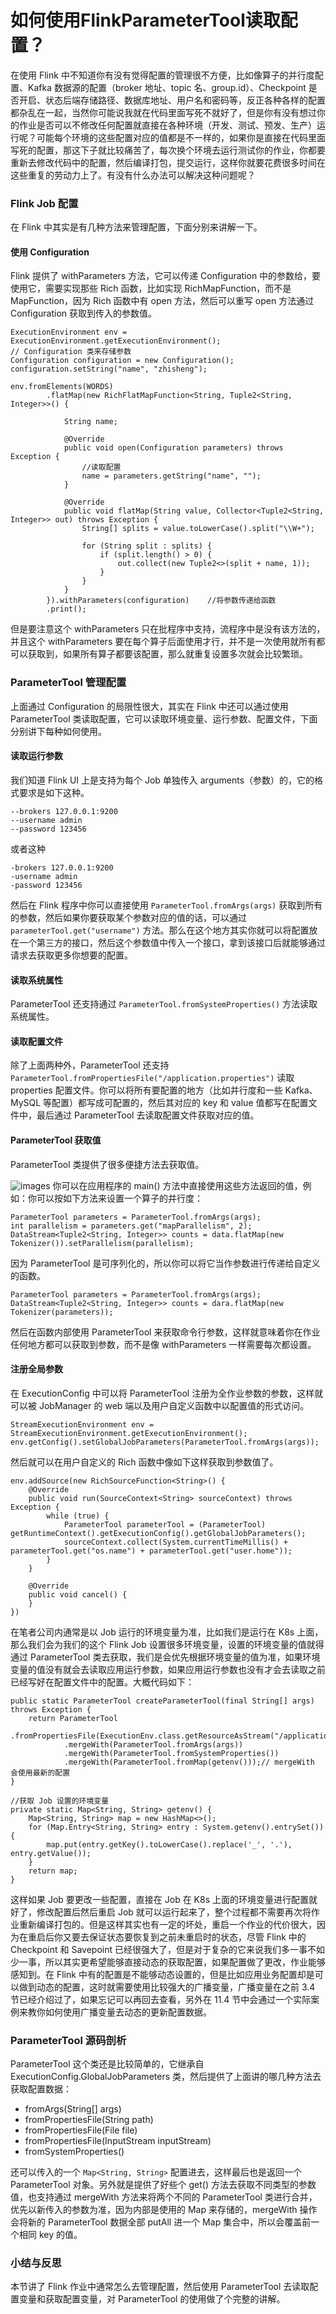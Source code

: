 # 如何使用FlinkParameterTool读取配置？

在使用 Flink 中不知道你有没有觉得配置的管理很不方便，比如像算子的并行度配置、Kafka 数据源的配置（broker 地址、topic
名、group.id）、Checkpoint
是否开启、状态后端存储路径、数据库地址、用户名和密码等，反正各种各样的配置都杂乱在一起，当然你可能说我就在代码里面写死不就好了，但是你有没有想过你的作业是否可以不修改任何配置就直接在各种环境（开发、测试、预发、生产）运行呢？可能每个环境的这些配置对应的值都是不一样的，如果你是直接在代码里面写死的配置，那这下子就比较痛苦了，每次换个环境去运行测试你的作业，你都要重新去修改代码中的配置，然后编译打包，提交运行，这样你就要花费很多时间在这些重复的劳动力上了。有没有什么办法可以解决这种问题呢？

### Flink Job 配置

在 Flink 中其实是有几种方法来管理配置，下面分别来讲解一下。

#### 使用 Configuration

Flink 提供了 withParameters 方法，它可以传递 Configuration 中的参数给，要使用它，需要实现那些 Rich 函数，比如实现
RichMapFunction，而不是 MapFunction，因为 Rich 函数中有 open 方法，然后可以重写 open 方法通过
Configuration 获取到传入的参数值。

    
    
    ExecutionEnvironment env = ExecutionEnvironment.getExecutionEnvironment();
    // Configuration 类来存储参数
    Configuration configuration = new Configuration();
    configuration.setString("name", "zhisheng");
    
    env.fromElements(WORDS)
            .flatMap(new RichFlatMapFunction<String, Tuple2<String, Integer>>() {
    
                String name;
    
                @Override
                public void open(Configuration parameters) throws Exception {
                    //读取配置
                    name = parameters.getString("name", "");
                }
    
                @Override
                public void flatMap(String value, Collector<Tuple2<String, Integer>> out) throws Exception {
                    String[] splits = value.toLowerCase().split("\\W+");
    
                    for (String split : splits) {
                        if (split.length() > 0) {
                            out.collect(new Tuple2<>(split + name, 1));
                        }
                    }
                }
            }).withParameters(configuration)    //将参数传递给函数
            .print();
    

但是要注意这个 withParameters 只在批程序中支持，流程序中是没有该方法的，并且这个 withParameters
要在每个算子后面使用才行，并不是一次使用就所有都可以获取到，如果所有算子都要该配置，那么就重复设置多次就会比较繁琐。

### ParameterTool 管理配置

上面通过 Configuration 的局限性很大，其实在 Flink 中还可以通过使用 ParameterTool
类读取配置，它可以读取环境变量、运行参数、配置文件，下面分别讲下每种如何使用。

#### 读取运行参数

我们知道 Flink UI 上是支持为每个 Job 单独传入 arguments（参数）的，它的格式要求是如下这种。

    
    
    --brokers 127.0.0.1:9200
    --username admin
    --password 123456
    

或者这种

    
    
    -brokers 127.0.0.1:9200
    -username admin
    -password 123456
    

然后在 Flink 程序中你可以直接使用 `ParameterTool.fromArgs(args)`
获取到所有的参数，然后如果你要获取某个参数对应的值的话，可以通过 `parameterTool.get("username")`
方法。那么在这个地方其实你就可以将配置放在一个第三方的接口，然后这个参数值中传入一个接口，拿到该接口后就能够通过请求去获取更多你想要的配置。

#### 读取系统属性

ParameterTool 还支持通过 `ParameterTool.fromSystemProperties()` 方法读取系统属性。

#### 读取配置文件

除了上面两种外，ParameterTool 还支持
`ParameterTool.fromPropertiesFile("/application.properties")` 读取 properties
配置文件。你可以将所有要配置的地方（比如并行度和一些 Kafka、MySQL 等配置）都写成可配置的，然后其对应的 key 和 value
值都写在配置文件中，最后通过 ParameterTool 去读取配置文件获取对应的值。

#### ParameterTool 获取值

ParameterTool 类提供了很多便捷方法去获取值。

![images](https://static.lovedata.net/zs/2019-10-09-134119.png-wm)
你可以在应用程序的 main() 方法中直接使用这些方法返回的值，例如：你可以按如下方法来设置一个算子的并行度：

    
    
    ParameterTool parameters = ParameterTool.fromArgs(args);
    int parallelism = parameters.get("mapParallelism", 2);
    DataStream<Tuple2<String, Integer>> counts = data.flatMap(new Tokenizer()).setParallelism(parallelism);
    

因为 ParameterTool 是可序列化的，所以你可以将它当作参数进行传递给自定义的函数。

    
    
    ParameterTool parameters = ParameterTool.fromArgs(args);
    DataStream<Tuple2<String, Integer>> counts = dara.flatMap(new Tokenizer(parameters));
    

然后在函数内部使用 ParameterTool 来获取命令行参数，这样就意味着你在作业任何地方都可以获取到参数，而不是像 withParameters
一样需要每次都设置。

#### 注册全局参数

在 ExecutionConfig 中可以将 ParameterTool 注册为全作业参数的参数，这样就可以被 JobManager 的 web
端以及用户自定义函数中以配置值的形式访问。

    
    
    StreamExecutionEnvironment env = StreamExecutionEnvironment.getExecutionEnvironment();
    env.getConfig().setGlobalJobParameters(ParameterTool.fromArgs(args));
    

然后就可以在用户自定义的 Rich 函数中像如下这样获取到参数值了。

    
    
    env.addSource(new RichSourceFunction<String>() {
        @Override
        public void run(SourceContext<String> sourceContext) throws Exception {
            while (true) {
                ParameterTool parameterTool = (ParameterTool) getRuntimeContext().getExecutionConfig().getGlobalJobParameters();
                sourceContext.collect(System.currentTimeMillis() + parameterTool.get("os.name") + parameterTool.get("user.home"));
            }
        }
    
        @Override
        public void cancel() {
        }
    })
    

在笔者公司内通常是以 Job 运行的环境变量为准，比如我们是运行在 K8s 上面，那么我们会为我们的这个 Flink Job
设置很多环境变量，设置的环境变量的值就得通过 ParameterTool
类去获取，我们是会优先根据环境变量的值为准，如果环境变量的值没有就会去读取应用运行参数，如果应用运行参数也没有才会去读取之前已经写好在配置文件中的配置。大概代码如下：

    
    
    public static ParameterTool createParameterTool(final String[] args) throws Exception {
        return ParameterTool
                .fromPropertiesFile(ExecutionEnv.class.getResourceAsStream("/application.properties"))
                .mergeWith(ParameterTool.fromArgs(args))
                .mergeWith(ParameterTool.fromSystemProperties())
                .mergeWith(ParameterTool.fromMap(getenv()));// mergeWith 会使用最新的配置
    }
    
    //获取 Job 设置的环境变量
    private static Map<String, String> getenv() {
        Map<String, String> map = new HashMap<>();
        for (Map.Entry<String, String> entry : System.getenv().entrySet()) {
            map.put(entry.getKey().toLowerCase().replace('_', '.'), entry.getValue());
        }
        return map;
    }
    

这样如果 Job 要更改一些配置，直接在 Job 在 K8s 上面的环境变量进行配置就好了，修改配置后然后重启 Job
就可以运行起来了，整个过程都不需要再次将作业重新编译打包的。但是这样其实也有一定的坏处，重启一个作业的代价很大，因为在重启后你又要去保证状态要恢复到之前未重启时的状态，尽管
Flink 中的 Checkpoint 和 Savepoint
已经很强大了，但是对于复杂的它来说我们多一事不如少一事，所以其实更希望能够直接动态的获取配置，如果配置做了更改，作业能够感知到。在 Flink
中有的配置是不能够动态设置的，但是比如应用业务配置却是可以做到动态的配置，这时就需要使用比较强大的广播变量，广播变量在之前 3.4
节已经介绍过了，如果忘记可以再回去查看，另外在 11.4 节中会通过一个实际案例来教你如何使用广播变量去动态的更新配置数据。

### ParameterTool 源码剖析

ParameterTool 这个类还是比较简单的，它继承自 ExecutionConfig.GlobalJobParameters
类，然后提供了上面讲的哪几种方法去获取配置数据：

  * fromArgs(String[] args)
  * fromPropertiesFile(String path)
  * fromPropertiesFile(File file)
  * fromPropertiesFile(InputStream inputStream)
  * fromSystemProperties()

还可以传入的一个 `Map<String, String>` 配置进去，这样最后也是返回一个 ParameterTool 对象。另外就是提供了好些个
get() 方法去获取不同类型的参数值，也支持通过 mergeWith 方法来将两个不同的 ParameterTool
类进行合并，优先以新传入的参数为准，因为内部是使用的 Map 来存储的，mergeWith 操作会将新的 ParameterTool 数据全部 putAll
进一个 Map 集合中，所以会覆盖前一个相同 key 的值。

### 小结与反思

本节讲了 Flink 作业中通常怎么去管理配置，然后使用 ParameterTool 去读取配置变量和获取配置变量，对 ParameterTool
的使用做了个完整的讲解。


